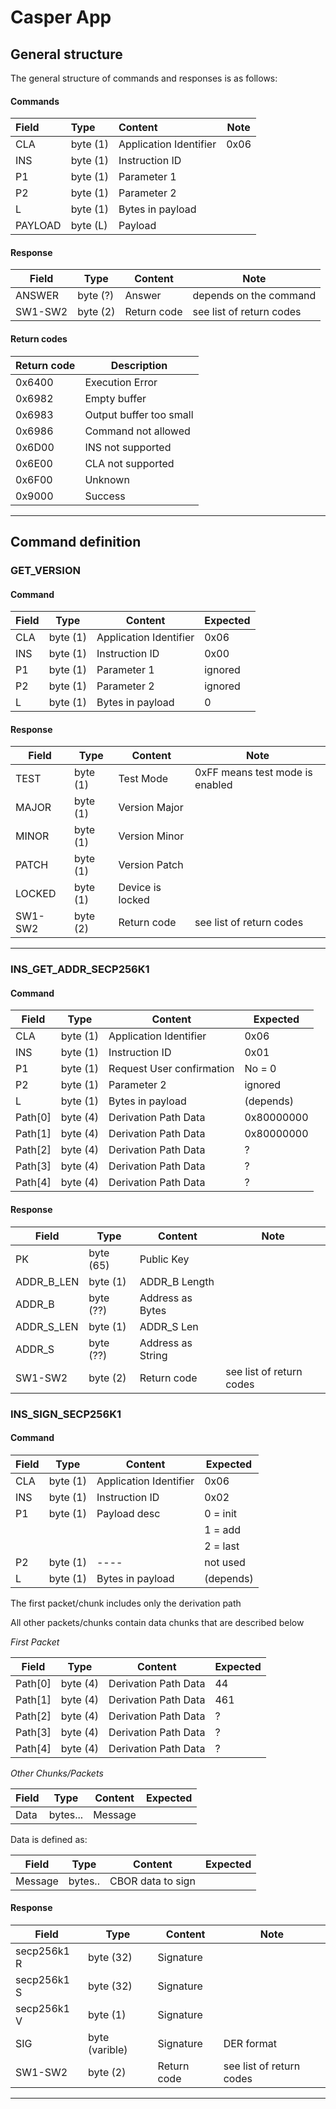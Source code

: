 # Casper App

## General structure

The general structure of commands and responses is as follows:

#### Commands

| Field   | Type     | Content                | Note |
| :------ | :------- | :--------------------- | ---- |
| CLA     | byte (1) | Application Identifier | 0x06 |
| INS     | byte (1) | Instruction ID         |      |
| P1      | byte (1) | Parameter 1            |      |
| P2      | byte (1) | Parameter 2            |      |
| L       | byte (1) | Bytes in payload       |      |
| PAYLOAD | byte (L) | Payload                |      |

#### Response

| Field   | Type     | Content     | Note                     |
| ------- | -------- | ----------- | ------------------------ |
| ANSWER  | byte (?) | Answer      | depends on the command   |
| SW1-SW2 | byte (2) | Return code | see list of return codes |

#### Return codes

| Return code | Description             |
| ----------- | ----------------------- |
| 0x6400      | Execution Error         |
| 0x6982      | Empty buffer            |
| 0x6983      | Output buffer too small |
| 0x6986      | Command not allowed     |
| 0x6D00      | INS not supported       |
| 0x6E00      | CLA not supported       |
| 0x6F00      | Unknown                 |
| 0x9000      | Success                 |

---------

## Command definition

### GET_VERSION

#### Command

| Field | Type     | Content                | Expected |
| ----- | -------- | ---------------------- | -------- |
| CLA   | byte (1) | Application Identifier | 0x06     |
| INS   | byte (1) | Instruction ID         | 0x00     |
| P1    | byte (1) | Parameter 1            | ignored  |
| P2    | byte (1) | Parameter 2            | ignored  |
| L     | byte (1) | Bytes in payload       | 0        |

#### Response

| Field   | Type     | Content          | Note                            |
| ------- | -------- | ---------------- | ------------------------------- |
| TEST    | byte (1) | Test Mode        | 0xFF means test mode is enabled |
| MAJOR   | byte (1) | Version Major    |                                 |
| MINOR   | byte (1) | Version Minor    |                                 |
| PATCH   | byte (1) | Version Patch    |                                 |
| LOCKED  | byte (1) | Device is locked |                                 |
| SW1-SW2 | byte (2) | Return code      | see list of return codes        |

--------------

### INS_GET_ADDR_SECP256K1

#### Command

| Field      | Type           | Content                | Expected          |
| ---------- | -------------- | ---------------------- | ----------------- |
| CLA        | byte (1)       | Application Identifier | 0x06              |
| INS        | byte (1)       | Instruction ID         | 0x01              |
| P1         | byte (1)       | Request User confirmation | No = 0         |
| P2         | byte (1)       | Parameter 2            | ignored           |
| L          | byte (1)       | Bytes in payload       | (depends)         |
| Path[0]    | byte (4)       | Derivation Path Data   | 0x80000000 | 44   |
| Path[1]    | byte (4)       | Derivation Path Data   | 0x80000000 | 461' |
| Path[2]    | byte (4)       | Derivation Path Data   | ?                 |
| Path[3]    | byte (4)       | Derivation Path Data   | ?                 |
| Path[4]    | byte (4)       | Derivation Path Data   | ?                 |

#### Response

| Field   | Type      | Content               | Note                     |
| ------- | --------- | --------------------- | ------------------------ |
| PK      | byte (65) | Public Key            |                          |
| ADDR_B_LEN | byte (1)| ADDR_B Length    | |
| ADDR_B   | byte (??) | Address as Bytes               |  |
| ADDR_S_LEN | byte (1)| ADDR_S Len    ||
| ADDR_S    | byte (??) | Address as String               |  |
| SW1-SW2 | byte (2)  | Return code           | see list of return codes |

### INS_SIGN_SECP256K1

#### Command

| Field | Type     | Content                | Expected  |
| ----- | -------- | ---------------------- | --------- |
| CLA   | byte (1) | Application Identifier | 0x06      |
| INS   | byte (1) | Instruction ID         | 0x02      |
| P1    | byte (1) | Payload desc           | 0 = init  |
|       |          |                        | 1 = add   |
|       |          |                        | 2 = last  |
| P2    | byte (1) | ----                   | not used  |
| L     | byte (1) | Bytes in payload       | (depends) |

The first packet/chunk includes only the derivation path

All other packets/chunks contain data chunks that are described below

*First Packet*

| Field      | Type     | Content                | Expected  |
| ---------- | -------- | ---------------------- | --------- |
| Path[0]    | byte (4) | Derivation Path Data   | 44        |
| Path[1]    | byte (4) | Derivation Path Data   | 461       |
| Path[2]    | byte (4) | Derivation Path Data   | ?         |
| Path[3]    | byte (4) | Derivation Path Data   | ?         |
| Path[4]    | byte (4) | Derivation Path Data   | ?         |

*Other Chunks/Packets*

| Field   | Type     | Content         | Expected |
| ------- | -------- | --------------- | -------- |
| Data    | bytes... | Message         |          |

Data is defined as:

| Field   | Type     | Content         | Expected |
| ------- | -------- | --------------- | -------- |
| Message | bytes..  | CBOR data to sign   |      |

#### Response

| Field   | Type      | Content     | Note                     |
| ------- | --------- | ----------- | ------------------------ |
| secp256k1 R     | byte (32) | Signature   |           |
| secp256k1 S     | byte (32) | Signature   |           |
| secp256k1 V     | byte (1) | Signature   |           |
| SIG     | byte (varible) | Signature   | DER format          |
| SW1-SW2 | byte (2)  | Return code | see list of return codes |

--------------
